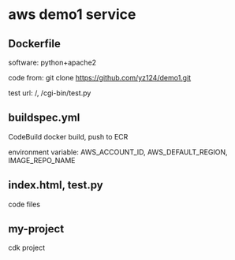 # aws demo1 service
## Dockerfile 
software: python+apache2

code from: git clone https://github.com/yz124/demo1.git

test url: /, /cgi-bin/test.py
## buildspec.yml
CodeBuild docker build, push to ECR

environment variable: AWS_ACCOUNT_ID, AWS_DEFAULT_REGION, IMAGE_REPO_NAME
## index.html, test.py
code files
## my-project
cdk project

